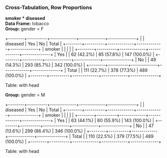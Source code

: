 ### Cross-Tabulation, Row Proportions   
**smoker * diseased**      
**Data Frame:** tobacco    
**Group:** gender = F   

+--------+----------+-------------+-------------+--------------+
|        | diseased |         Yes |          No |        Total |
+--------+----------+-------------+-------------+--------------+
| smoker |          |             |             |              |
+--------+----------+-------------+-------------+--------------+
|    Yes |          |  62 (42.2%) |  85 (57.8%) | 147 (100.0%) |
+--------+----------+-------------+-------------+--------------+
|     No |          |  49 (14.3%) | 293 (85.7%) | 342 (100.0%) |
+--------+----------+-------------+-------------+--------------+
|  Total |          | 111 (22.7%) | 378 (77.3%) | 489 (100.0%) |
+--------+----------+-------------+-------------+--------------+

Table: with head
  
**Group:** gender = M   

+--------+----------+-------------+-------------+--------------+
|        | diseased |         Yes |          No |        Total |
+--------+----------+-------------+-------------+--------------+
| smoker |          |             |             |              |
+--------+----------+-------------+-------------+--------------+
|    Yes |          |  63 (44.1%) |  80 (55.9%) | 143 (100.0%) |
+--------+----------+-------------+-------------+--------------+
|     No |          |  47 (13.6%) | 299 (86.4%) | 346 (100.0%) |
+--------+----------+-------------+-------------+--------------+
|  Total |          | 110 (22.5%) | 379 (77.5%) | 489 (100.0%) |
+--------+----------+-------------+-------------+--------------+

Table: with head
